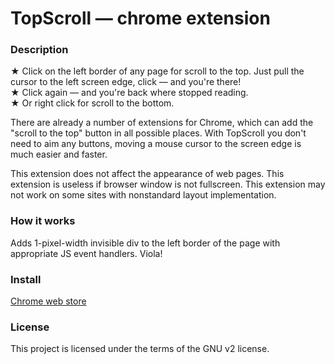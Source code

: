 # TopScroll — chrome extension

### Description
★ Click on the left border of any page for scroll to the top. Just pull the cursor to the left screen edge, click — and you're there!  
★ Click again — and you're back where stopped reading.  
★ Or right click for scroll to the bottom.  

There are already a number of extensions for Chrome, which can add the "scroll to the top" button in all possible places. With TopScroll you don't need to aim any buttons, moving a mouse cursor to the screen edge is much easier and faster.

This extension does not affect the appearance of web pages.
This extension is useless if browser window is not fullscreen.
This extension may not work on some sites with nonstandard layout implementation.

### How it works
Adds 1-pixel-width invisible div to the left border of the page with appropriate JS event handlers. Viola!

### Install
[Chrome web store](https://chrome.google.com/webstore/detail/topscroll/hnninpkmflibadgihijdmlilikhdgajj)

### License
This project is licensed under the terms of the GNU v2 license.
